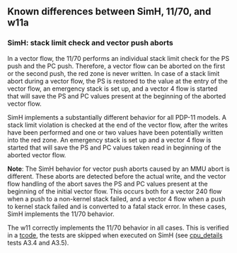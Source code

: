 ## Known differences between SimH, 11/70, and w11a

### SimH: stack limit check and vector push aborts

In a vector flow, the 11/70 performs an individual stack limit check for the
PS push and the PC push. Therefore, a vector flow can be aborted on the first
or the second push, the red zone is never written.
In case of a stack limit abort during a vector flow, the PS is restored to
the value at the entry of the vector flow, an emergency stack is set up,
and a vector 4 flow is started that will save the PS and PC values present
at the beginning of the aborted vector flow.

SimH implements a substantially different behavior for all PDP-11 models.
A stack limit violation is checked at the end of the vector flow, after the
writes have been performed and one or two values have been potentially written
into the red zone. An emergency stack is set up and a vector 4 flow is started
that will save the PS and PC values taken read in beginning of the aborted
vector flow.

**Note**: The SimH behavior for vector push aborts caused by an MMU abort is
different. These aborts are detected before the actual write, and the vector
flow handling of the abort saves the PS and PC values present at the beginning
of the initial vector flow. This occurs both for a vector 240 flow when a push
to a non-kernel stack failed, and a vector 4 flow when a push to kernel stack
failed and is converted to a fatal stack error. In these cases, SimH
implements the 11/70 behavior.

The w11 correctly implements the 11/70 behavior in all cases.
This is verified in a [tcode](../tools/tcode/README.md), the tests are
skipped when executed on SimH
(see [cpu_details](../tools/tcode/cpu_details.mac) tests A3.4 and A3.5).
